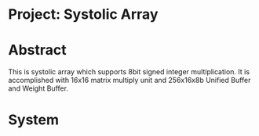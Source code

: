 # Project: Systolic Array
# Abstract
This is systolic array which supports 8bit signed integer multiplication.
It is accomplished with 16x16 matrix multiply unit and 256x16x8b Unified Buffer and Weight Buffer.

# System 
